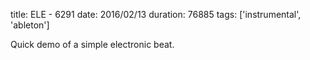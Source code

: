 title: ELE - 6291
date: 2016/02/13
duration: 76885
tags: ['instrumental', 'ableton']

Quick demo of a simple electronic beat.
